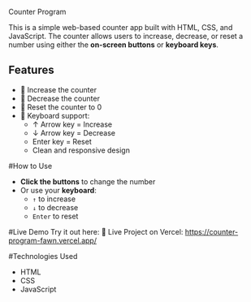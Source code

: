 Counter Program

This is a simple web-based counter app built with HTML, CSS, and JavaScript. The counter allows users to increase, decrease, or reset a number using either the **on-screen buttons** or **keyboard keys**.

## Features
- 🔼 Increase the counter
- 🔽 Decrease the counter
- 🔁 Reset the counter to 0
- 🎹 Keyboard support:
  - ↑ Arrow key = Increase
  - ↓ Arrow key = Decrease
  - Enter key = Reset
  - Clean and responsive design

#How to Use
- **Click the buttons** to change the number
- Or use your **keyboard**:
  - `↑` to increase
  - `↓` to decrease
  - `Enter` to reset
 
#Live Demo Try it out here: 🔗 Live Project on Vercel: https://counter-program-fawn.vercel.app/

#Technologies Used
- HTML
- CSS
- JavaScript
